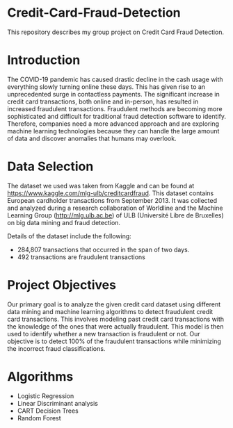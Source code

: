 # Credit-Card-Fraud-Detection

This repository describes my group project on Credit Card Fraud Detection. 

# Introduction
The COVID-19 pandemic has caused drastic decline in the cash usage with everything slowly turning online these days. This has given rise to an unprecedented surge in contactless payments. The significant increase in credit card transactions, both online and in-person, has resulted in increased fraudulent transactions. Fraudulent methods are becoming more sophisticated and difficult for traditional fraud detection software to identify. Therefore, companies need a more advanced approach and are exploring machine learning technologies because they can handle the large amount of data and discover anomalies that humans may overlook.

# Data Selection

The dataset we used was taken from Kaggle and can be found at https://www.kaggle.com/mlg-ulb/creditcardfraud. This dataset contains European cardholder transactions from September 2013. It was collected and analyzed during a research collaboration of Worldline and the Machine Learning Group (http://mlg.ulb.ac.be) of ULB (Université Libre de Bruxelles) on big data mining and fraud detection.	

Details of the dataset include the following:
* 284,807 transactions that occurred in the span of two days.
* 492 transactions are fraudulent transactions

# Project Objectives
Our primary goal is to analyze the given credit card dataset using different data mining and machine learning algorithms to detect fraudulent credit card transactions. This involves modeling past credit card transactions with the knowledge of the ones that were actually fraudulent. This model is then used to identify whether a new transaction is fraudulent or not. Our objective is to detect 100% of the fraudulent transactions while minimizing the incorrect fraud classifications.

# Algorithms
* Logistic Regression
* Linear Discriminant analysis
* CART Decision Trees
* Random Forest

